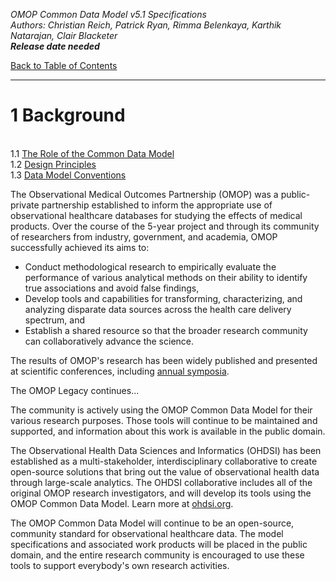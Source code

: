 *OMOP Common Data Model v5.1 Specifications*
<br>*Authors: Christian Reich, Patrick Ryan, Rimma Belenkaya, Karthik Natarajan, Clair Blacketer*
<br>***Release date needed***

[Back to Table of Contents](https://github.com/OHDSI/CommonDataModel/blob/master/Documentation/TableofContents.md)

---

# 1 Background

<br>1.1 [The Role of the Common Data Model](TheRoleoftheCommonDataModel.md)
<br>1.2 [Design Principles](DesignPrinciples.md)
<br>1.3  [Data Model Conventions](DataModelConventions.md)

The Observational Medical Outcomes Partnership (OMOP) was a public-private partnership established to inform the appropriate use of observational healthcare databases for studying the effects of medical products. Over the course of the 5-year project and through its community of researchers from industry, government, and academia, OMOP successfully achieved its aims to:

  - Conduct methodological research to empirically evaluate the performance of various analytical methods on their ability to identify true associations and avoid false findings, 
  - Develop tools and capabilities for transforming, characterizing, and analyzing disparate data sources across the health care delivery spectrum, and 
  - Establish a shared resource so that the broader research community can collaboratively advance the science. 

The results of OMOP's research has been widely published and presented at scientific conferences, including [annual symposia](https://www.ohdsi.org/events/2017-ohdsi-symposium/).

The OMOP Legacy continues...

The community is actively using the OMOP Common Data Model for their various research purposes. Those tools will continue to be maintained and supported, and information about this work is available in the public domain.

The Observational Health Data Sciences and Informatics (OHDSI) has been established as a multi-stakeholder, interdisciplinary collaborative to create open-source solutions that bring out the value of observational health data through large-scale analytics. The OHDSI collaborative includes all of the original OMOP research investigators, and will develop its tools using the OMOP Common Data Model. Learn more at [ohdsi.org](http://ohdsi.org).

The OMOP Common Data Model will continue to be an open-source, community standard for observational healthcare data. The model specifications and associated work products will be placed in the public domain, and the entire research community is encouraged to use these tools to support everybody's own research activities.
